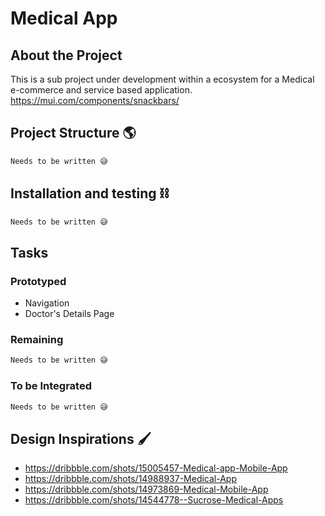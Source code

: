 # Medical App

## About the Project

This is a sub project under development within a ecosystem for a Medical e-commerce and service based application.
https://mui.com/components/snackbars/
## Project Structure 🌎
  ```sh
  Needs to be written 😅
  ```

## Installation and testing ⛓️
  ```sh
  Needs to be written 😅
  ```

## Tasks

### Prototyped

* Navigation
* Doctor's Details Page 

### Remaining
  ```sh
  Needs to be written 😅
  ```

### To be Integrated
  ```sh
  Needs to be written 😅
  ```


## Design Inspirations 🖌️

* https://dribbble.com/shots/15005457-Medical-app-Mobile-App
* https://dribbble.com/shots/14988937-Medical-App
* https://dribbble.com/shots/14973869-Medical-Mobile-App
* https://dribbble.com/shots/14544778--Sucrose-Medical-Apps

